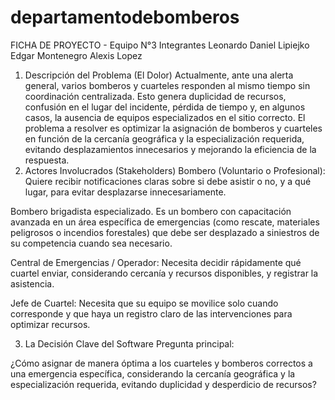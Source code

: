 # departamentodebomberos
FICHA DE PROYECTO - Equipo N°3
Integrantes
Leonardo Daniel Lipiejko
Edgar Montenegro
Alexis Lopez


1. Descripción del Problema (El Dolor)
Actualmente, ante una alerta general, varios bomberos y cuarteles responden al mismo tiempo sin coordinación centralizada. Esto genera duplicidad de recursos, confusión en el lugar del incidente, pérdida de tiempo y, en algunos casos, la ausencia de equipos especializados en el sitio correcto.
El problema a resolver es optimizar la asignación de bomberos y cuarteles en función de la cercanía geográfica y la especialización requerida, evitando desplazamientos innecesarios y mejorando la eficiencia de la respuesta.
2. Actores Involucrados (Stakeholders)
Bombero (Voluntario o Profesional):
Quiere recibir notificaciones claras sobre si debe asistir o no, y a qué lugar, para evitar desplazarse innecesariamente.


Bombero brigadista especializado.
Es un bombero con capacitación avanzada en un área específica de emergencias (como rescate, materiales peligrosos o incendios forestales) que debe ser desplazado a siniestros de su competencia cuando sea necesario.


Central de Emergencias / Operador:
Necesita decidir rápidamente qué cuartel enviar, considerando cercanía y recursos disponibles, y registrar la asistencia.


Jefe de Cuartel:
Necesita que su equipo se movilice solo cuando corresponde y que haya un registro claro de las intervenciones para optimizar recursos. 


3. La Decisión Clave del Software
Pregunta principal:

¿Cómo asignar de manera óptima a los cuarteles y bomberos correctos a una emergencia específica, considerando la cercanía geográfica y la especialización requerida, evitando duplicidad y desperdicio de recursos?
